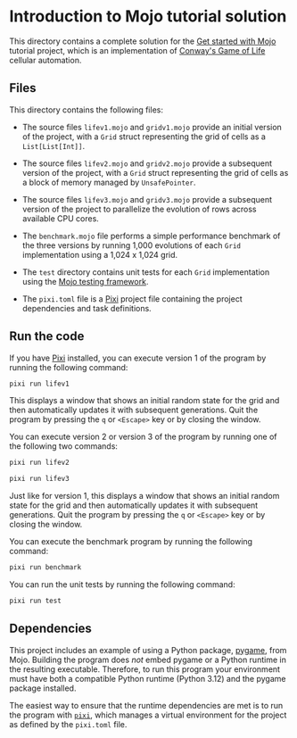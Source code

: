 # Introduction to Mojo tutorial solution

This directory contains a complete solution for the
[Get started with Mojo](https://docs.modular.com/mojo/manual/get-started)
tutorial project, which is an implementation of [Conway's Game of
Life](https://en.wikipedia.org/wiki/Conway%27s_Game_of_Life) cellular
automation.

## Files

This directory contains the following files:

- The source files `lifev1.mojo` and `gridv1.mojo` provide an initial version of
  the project, with a `Grid` struct representing the grid of cells as a
  `List[List[Int]]`.

- The source files `lifev2.mojo` and `gridv2.mojo` provide a subsequent version
  of the project, with a `Grid` struct representing the grid of cells as a block
  of memory managed by `UnsafePointer`.

- The source files `lifev3.mojo` and `gridv3.mojo` provide a subsequent version
  of the project to parallelize the evolution of rows across available CPU
  cores.

- The `benchmark.mojo` file performs a simple performance benchmark of the three
  versions by running 1,000 evolutions of each `Grid` implementation using a
  1,024 x 1,024 grid.

- The `test` directory contains unit tests for each `Grid` implementation using
  the [Mojo testing framework](https://docs.modular.com/mojo/tools/testing).

- The `pixi.toml` file is a [Pixi](https://pixi.sh)
  project file containing the project dependencies and task definitions.

## Run the code

If you have [Pixi](https://pixi.sh/latest/) installed, you can
execute version 1 of the program by running the following command:

```bash
pixi run lifev1
```

This displays a window that shows an initial random state for the grid and then
automatically updates it with subsequent generations. Quit the program by
pressing the `q` or `<Escape>` key or by closing the window.

You can execute version 2 or version 3 of the program by running one of the
following two commands:

```bash
pixi run lifev2
```

```bash
pixi run lifev3
```

Just like for version 1, this displays a window that shows an initial random
state for the grid and then automatically updates it with subsequent
generations. Quit the program by pressing the `q` or `<Escape>` key or by
closing the window.

You can execute the benchmark program by running the following command:

```bash
pixi run benchmark
```

You can run the unit tests by running the following command:

```bash
pixi run test
```

## Dependencies

This project includes an example of using a Python package,
[pygame](https://www.pygame.org/wiki/about), from Mojo. Building the program
does *not* embed pygame or a Python runtime in the resulting executable.
Therefore, to run this program your environment must have both a compatible
Python runtime (Python 3.12) and the pygame package installed.

The easiest way to ensure that the runtime dependencies are met is to run the
program with [`pixi`](https://pixi.sh), which manages a virtual
environment for the project as defined by the `pixi.toml` file.
